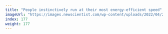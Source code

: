 ```yaml
---
title: "People instinctively run at their most energy-efficient speed"
imageUrl: "https://images.newscientist.com/wp-content/uploads/2022/04/28134144/SEI_101078302.jpg?width=600"
index: 177
weight: 177
---
```

